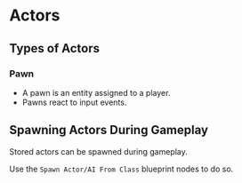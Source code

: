 # Actors

## Types of Actors

### Pawn
* A pawn is an entity assigned to a player.
* Pawns react to input events.

## Spawning Actors During Gameplay
Stored actors can be spawned during gameplay.

Use the `Spawn Actor/AI From Class` blueprint nodes to do so.
